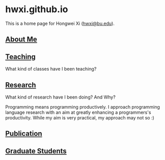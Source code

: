 # hwxi.github.io

This is a home page for Hongwei Xi (hwxi@bu.edu).

## [About Me](./ABOUTME/.)
## [Teaching](./TEACHING/.)

What kind of classes have I been teaching?

## [Research](./RESEARCH/.)

What kind of research have I been doing? And Why?

Programming means programming productively.
I approach programming language research with an aim at
greatly enhancing a programmers's productivity. While my
aim is very practical, my approach may not so :)

## [Publication](./PUBLICATION/.)

## [Graduate Students](./GRADUATE-STUDENTS/.)
